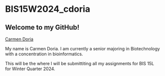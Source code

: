 # BIS15W2024_cdoria

## Welcome to my GitHub!

[Carmen Doria](mailto:cmdoria@ucdavis.edu)

My name is Carmen Doria. I am currently a senior majoring in Biotechnology with a concentration in bioinformatics.

This will be the where I will be submittiting all my assignments for BIS 15L for Winter Quarter 2024. 

 